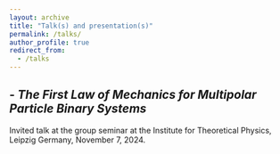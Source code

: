 ```yaml
---
layout: archive
title: "Talk(s) and presentation(s)"
permalink: /talks/
author_profile: true
redirect_from:
  - /talks
---
```



## - *The First Law of Mechanics for Multipolar Particle Binary Systems*
Invited talk at the group seminar at the Institute for Theoretical Physics, Leipzig Germany, November 7, 2024.
